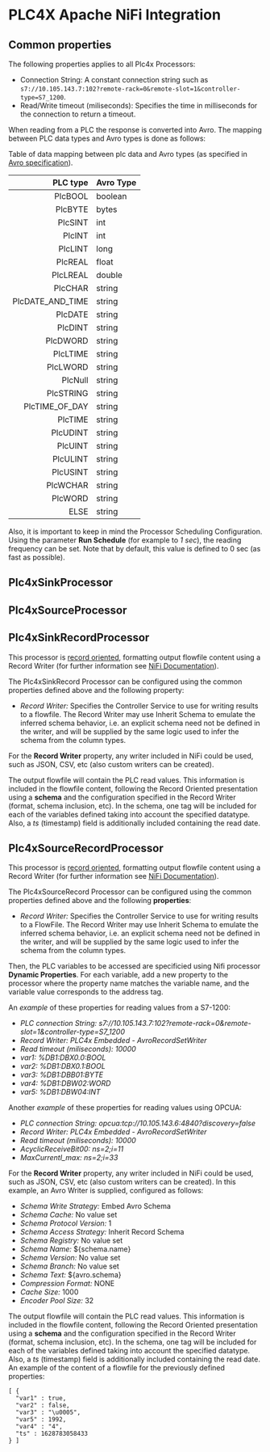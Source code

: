 <!--
Licensed to the Apache Software Foundation (ASF) under one
or more contributor license agreements.  See the NOTICE file
distributed with this work for additional information
regarding copyright ownership.  The ASF licenses this file
to you under the Apache License, Version 2.0 (the
"License"); you may not use this file except in compliance
with the License.  You may obtain a copy of the License at

      https://www.apache.org/licenses/LICENSE-2.0

Unless required by applicable law or agreed to in writing,
software distributed under the License is distributed on an
"AS IS" BASIS, WITHOUT WARRANTIES OR CONDITIONS OF ANY
KIND, either express or implied.  See the License for the
specific language governing permissions and limitations
under the License.
 -->
# PLC4X Apache NiFi Integration

## Common properties
The following properties applies to all Plc4x Processors:
* Connection String: A constant connection string such as `s7://10.105.143.7:102?remote-rack=0&remote-slot=1&controller-type=S7_1200`.
* Read/Write timeout (miliseconds): Specifies the time in milliseconds for the connection to return a timeout.

When reading from a PLC the response is converted into Avro. The mapping between PLC data types and Avro types is done as follows:

Table of data mapping between plc data and Avro types (as specified in [Avro specification](https://avro.apache.org/docs/1.11.1/specification/#primitive-types)).


| PLC type | Avro Type |
|----------:|-----------|
| PlcBOOL | boolean |
| PlcBYTE | bytes |
| PlcSINT | int |
| PlcINT | int |
| PlcLINT | long |
| PlcREAL | float |
| PlcLREAL | double |
| PlcCHAR | string |
| PlcDATE_AND_TIME | string |
| PlcDATE | string |
| PlcDINT | string |
| PlcDWORD | string |
| PlcLTIME | string |
| PlcLWORD | string |
| PlcNull | string |
| PlcSTRING | string |
| PlcTIME_OF_DAY | string |
| PlcTIME | string |
| PlcUDINT | string |
| PlcUINT | string |
| PlcULINT | string |
| PlcUSINT | string |
| PlcWCHAR | string |
| PlcWORD | string |
| ELSE | string |


Also, it is important to keep in mind the Processor Scheduling Configuration. Using the parameter **Run Schedule** (for example to *1 sec*), the reading frequency can be set. Note that by default, this value is defined to 0 sec (as fast as possible).

## Plc4xSinkProcessor

## Plc4xSourceProcessor

## Plc4xSinkRecordProcessor

This processor is <ins>record oriented</ins>, formatting output flowfile content using a Record Writer (for further information see [NiFi Documentation](https://nifi.apache.org/docs/nifi-docs/html/record-path-guide.html#overview)). 

The Plc4xSinkRecord Processor can be configured using the common properties defined above and the following property:
- *Record Writer:* Specifies the Controller Service to use for writing results to a flowfile. The Record Writer may use Inherit Schema to emulate the inferred schema behavior, i.e. an explicit schema need not be defined in the writer, and will be supplied by the same logic used to infer the schema from the column types.


For the **Record Writer** property, any writer included in NiFi could be used, such as JSON, CSV, etc (also custom writers can be created).

The output flowfile will contain the PLC read values. This information is included in the flowfile content, following the Record Oriented presentation using a **schema** and the configuration specified in the Record Writer (format, schema inclusion, etc). In the schema, one tag will be included for each of the variables defined taking into account the specified datatype. Also, a *ts* (timestamp) field is additionally included containing the read date.


## Plc4xSourceRecordProcessor

This processor is <ins>record oriented</ins>, formatting output flowfile content using a Record Writer (for further information see [NiFi Documentation](https://nifi.apache.org/docs/nifi-docs/html/record-path-guide.html#overview)). 

The Plc4xSourceRecord Processor can be configured using the common properties defined above and the following **properties**:

- *Record Writer:* Specifies the Controller Service to use for writing results to a FlowFile. The Record Writer may use Inherit Schema to emulate the inferred schema behavior, i.e. an explicit schema need not be defined in the writer, and will be supplied by the same logic used to infer the schema from the column types.

Then, the PLC variables to be accessed are specificied using Nifi processor **Dynamic Properties**. For each variable, add a new property to the processor where the property name matches the variable name, and the variable value corresponds to the address tag. 

An *example* of these properties for reading values from a S7-1200:

- *PLC connection String:* *s7://10.105.143.7:102?remote-rack=0&remote-slot=1&controller-type=S7_1200*
- *Record Writer:* *PLC4x Embedded - AvroRecordSetWriter*
- *Read timeout (miliseconds):* *10000*
- *var1:* *%DB1:DBX0.0:BOOL*
- *var2:* *%DB1:DBX0.1:BOOL*
- *var3:* *%DB1:DBB01:BYTE*
- *var4:* *%DB1:DBW02:WORD*
- *var5:* *%DB1:DBW04:INT*

Another *example* of these properties for reading values using OPCUA:
- *PLC connection String:* *opcua:tcp://10.105.143.6:4840?discovery=false*
- *Record Writer:* *PLC4x Embedded - AvroRecordSetWriter*
- *Read timeout (miliseconds):* *10000*
- *AcyclicReceiveBit00:* *ns=2;i=11*
- *MaxCurrentI_max:* *ns=2;i=33*

For the **Record Writer** property, any writer included in NiFi could be used, such as JSON, CSV, etc (also custom writers can be created). In this example, an Avro Writer is supplied, configured as follows:

- *Schema Write Strategy:* Embed Avro Schema
- *Schema Cache:* No value set
- *Schema Protocol Version:* 1
- *Schema Access Strategy:* Inherit Record Schema
- *Schema Registry:* No value set
- *Schema Name:* ${schema.name}
- *Schema Version:* No value set
- *Schema Branch:* No value set
- *Schema Text:* ${avro.schema}
- *Compression Format:* NONE
- *Cache Size:* 1000
- *Encoder Pool Size:* 32


The output flowfile will contain the PLC read values. This information is included in the flowfile content, following the Record Oriented presentation using a **schema** and the configuration specified in the Record Writer (format, schema inclusion, etc). In the schema, one tag will be included for each of the variables defined taking into account the specified datatype. Also, a *ts* (timestamp) field is additionally included containing the read date. An example of the content of a flowfile for the previously defined properties:

```
[ {
  "var1" : true,
  "var2" : false,
  "var3" : "\u0005",
  "var5" : 1992,
  "var4" : "4",
  "ts" : 1628783058433
} ]
```